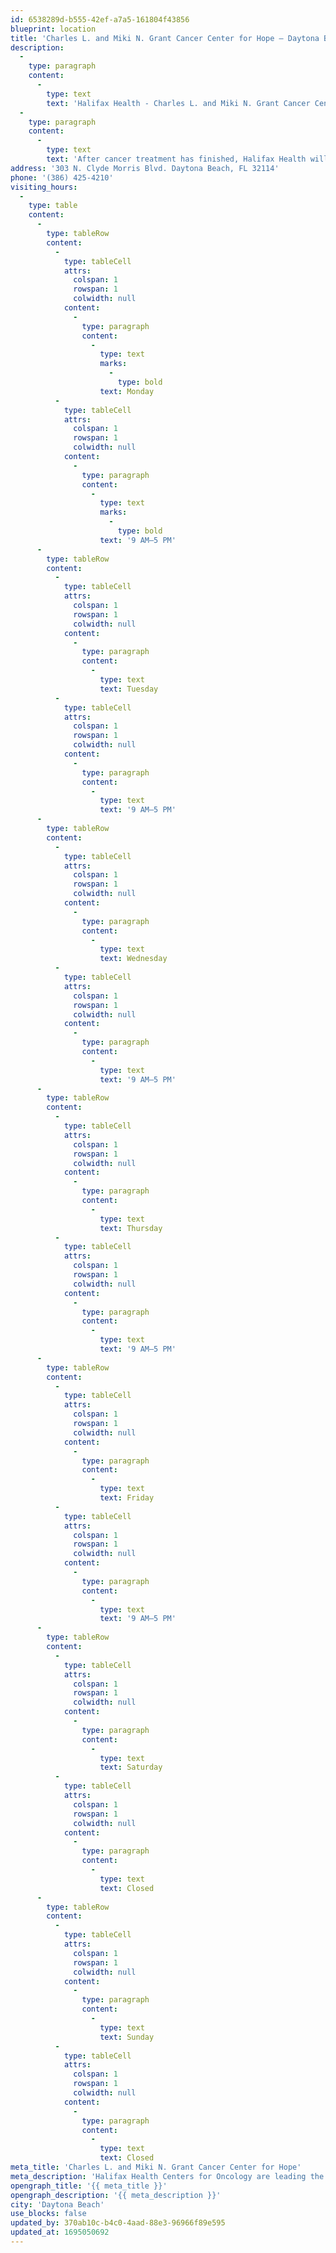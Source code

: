 ```yaml
---
id: 6538289d-b555-42ef-a7a5-161804f43856
blueprint: location
title: 'Charles L. and Miki N. Grant Cancer Center for Hope – Daytona Beach'
description:
  -
    type: paragraph
    content:
      -
        type: text
        text: 'Halifax Health - Charles L. and Miki N. Grant Cancer Center for Hope is leading the way in the diagnosis and treatment of cancer in East Central Florida. Physicians associated with the Cancer Center for Hope represent a comprehensive array of oncology specialties - gynecologic, medical, radiation and surgical. Affiliations with national research centers such as the Mayo Clinic Cancer Center, enable our physicians to offer patients the very latest and most promising treatments available through national research trials. Nurses, pharmacists, physicists, dosimetrists, therapists and other healthcare professionals dedicated to caring for cancer patients are also a part of the oncology team.'
  -
    type: paragraph
    content:
      -
        type: text
        text: 'After cancer treatment has finished, Halifax Health will continue to monitor your recovery, manage any lingering side effects and check to make sure the cancer has not returned. The Survivorship Program facilitates a positive transition from the end of active cancer care to optimal wellness after treatment. As part of a multidisciplinary, integrated team, the Survivorship Program provides comprehensive, coordinated after-care for cancer patients treated at Halifax Health.'
address: '303 N. Clyde Morris Blvd. Daytona Beach, FL 32114'
phone: '(386) 425-4210'
visiting_hours:
  -
    type: table
    content:
      -
        type: tableRow
        content:
          -
            type: tableCell
            attrs:
              colspan: 1
              rowspan: 1
              colwidth: null
            content:
              -
                type: paragraph
                content:
                  -
                    type: text
                    marks:
                      -
                        type: bold
                    text: Monday
          -
            type: tableCell
            attrs:
              colspan: 1
              rowspan: 1
              colwidth: null
            content:
              -
                type: paragraph
                content:
                  -
                    type: text
                    marks:
                      -
                        type: bold
                    text: '9 AM–5 PM'
      -
        type: tableRow
        content:
          -
            type: tableCell
            attrs:
              colspan: 1
              rowspan: 1
              colwidth: null
            content:
              -
                type: paragraph
                content:
                  -
                    type: text
                    text: Tuesday
          -
            type: tableCell
            attrs:
              colspan: 1
              rowspan: 1
              colwidth: null
            content:
              -
                type: paragraph
                content:
                  -
                    type: text
                    text: '9 AM–5 PM'
      -
        type: tableRow
        content:
          -
            type: tableCell
            attrs:
              colspan: 1
              rowspan: 1
              colwidth: null
            content:
              -
                type: paragraph
                content:
                  -
                    type: text
                    text: Wednesday
          -
            type: tableCell
            attrs:
              colspan: 1
              rowspan: 1
              colwidth: null
            content:
              -
                type: paragraph
                content:
                  -
                    type: text
                    text: '9 AM–5 PM'
      -
        type: tableRow
        content:
          -
            type: tableCell
            attrs:
              colspan: 1
              rowspan: 1
              colwidth: null
            content:
              -
                type: paragraph
                content:
                  -
                    type: text
                    text: Thursday
          -
            type: tableCell
            attrs:
              colspan: 1
              rowspan: 1
              colwidth: null
            content:
              -
                type: paragraph
                content:
                  -
                    type: text
                    text: '9 AM–5 PM'
      -
        type: tableRow
        content:
          -
            type: tableCell
            attrs:
              colspan: 1
              rowspan: 1
              colwidth: null
            content:
              -
                type: paragraph
                content:
                  -
                    type: text
                    text: Friday
          -
            type: tableCell
            attrs:
              colspan: 1
              rowspan: 1
              colwidth: null
            content:
              -
                type: paragraph
                content:
                  -
                    type: text
                    text: '9 AM–5 PM'
      -
        type: tableRow
        content:
          -
            type: tableCell
            attrs:
              colspan: 1
              rowspan: 1
              colwidth: null
            content:
              -
                type: paragraph
                content:
                  -
                    type: text
                    text: Saturday
          -
            type: tableCell
            attrs:
              colspan: 1
              rowspan: 1
              colwidth: null
            content:
              -
                type: paragraph
                content:
                  -
                    type: text
                    text: Closed
      -
        type: tableRow
        content:
          -
            type: tableCell
            attrs:
              colspan: 1
              rowspan: 1
              colwidth: null
            content:
              -
                type: paragraph
                content:
                  -
                    type: text
                    text: Sunday
          -
            type: tableCell
            attrs:
              colspan: 1
              rowspan: 1
              colwidth: null
            content:
              -
                type: paragraph
                content:
                  -
                    type: text
                    text: Closed
meta_title: 'Charles L. and Miki N. Grant Cancer Center for Hope'
meta_description: 'Halifax Health Centers for Oncology are leading the way in the diagnosis and treatment of cancer in East Central Florida.'
opengraph_title: '{{ meta_title }}'
opengraph_description: '{{ meta_description }}'
city: 'Daytona Beach'
use_blocks: false
updated_by: 370ab10c-b4c0-4aad-88e3-96966f89e595
updated_at: 1695050692
---
```

